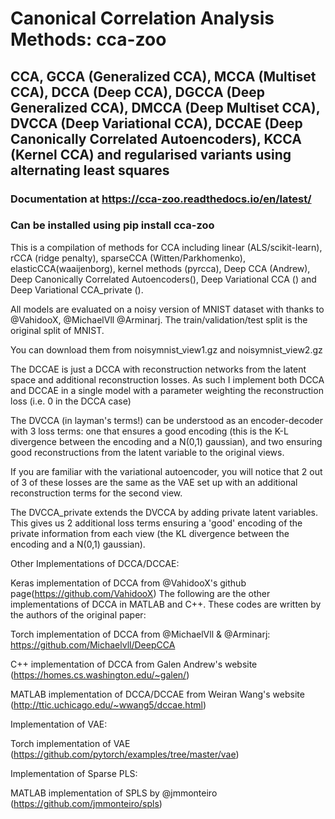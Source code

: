# Canonical Correlation Analysis Methods: cca-zoo
## CCA, GCCA (Generalized CCA), MCCA (Multiset CCA), DCCA (Deep CCA), DGCCA (Deep Generalized CCA), DMCCA (Deep Multiset CCA), DVCCA (Deep Variational CCA), DCCAE (Deep Canonically Correlated Autoencoders), KCCA (Kernel CCA) and regularised variants using alternating least squares
### Documentation at https://cca-zoo.readthedocs.io/en/latest/
### Can be installed using pip install cca-zoo

This is a compilation of methods for CCA including linear (ALS/scikit-learn), rCCA (ridge penalty), sparseCCA (Witten/Parkhomenko), elasticCCA(waaijenborg), kernel methods (pyrcca), Deep CCA (Andrew), Deep Canonically Correlated Autoencoders(), Deep Variational CCA () and Deep Variational CCA_private ().

All models are evaluated on a noisy version of MNIST dataset with thanks to @VahidooX, @MichaelVll @Arminarj. The train/validation/test split is the original split of MNIST.

You can download them from noisymnist_view1.gz and noisymnist_view2.gz

The DCCAE is just a DCCA with reconstruction networks from the latent space and additional reconstruction losses. As such I implement both DCCA and DCCAE in a single model with a parameter weighting the reconstruction loss (i.e. 0 in the DCCA case)

The DVCCA (in layman's terms!) can be understood as an encoder-decoder with 3 loss terms: one that ensures a good encoding (this is the K-L divergence between the encoding and a N(0,1) gaussian), and two ensuring good reconstructions from the latent variable to the original views.

If you are familiar with the variational autoencoder, you will notice that 2 out of 3 of these losses are the same as the VAE set up with an additional reconstruction terms for the second view.

The DVCCA_private extends the DVCCA by adding private latent variables. This gives us 2 additional loss terms ensuring a 'good' encoding of the private information from each view (the KL divergence between the encoding and a N(0,1) gaussian). 

Other Implementations of DCCA/DCCAE:

Keras implementation of DCCA from @VahidooX's github page(https://github.com/VahidooX)
The following are the other implementations of DCCA in MATLAB and C++. These codes are written by the authors of the original paper:

Torch implementation of DCCA from @MichaelVll & @Arminarj: https://github.com/Michaelvll/DeepCCA

C++ implementation of DCCA from Galen Andrew's website (https://homes.cs.washington.edu/~galen/)

MATLAB implementation of DCCA/DCCAE from Weiran Wang's website (http://ttic.uchicago.edu/~wwang5/dccae.html)

Implementation of VAE:

Torch implementation of VAE (https://github.com/pytorch/examples/tree/master/vae)

Implementation of Sparse PLS:

MATLAB implementation of SPLS by @jmmonteiro (https://github.com/jmmonteiro/spls)
